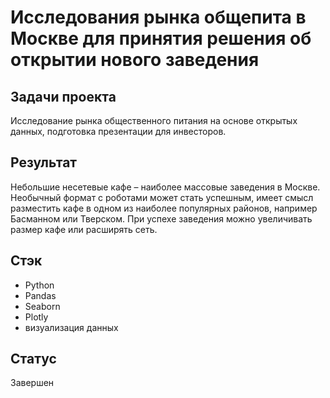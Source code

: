 # Исследования рынка общепита в Москве для принятия решения об открытии нового заведения
## Задачи проекта
Исследование рынка общественного питания на основе открытых данных, подготовка презентации для инвесторов.
## Результат
Небольшие несетевые кафе – наиболее массовые заведения в Москве. Необычный формат с роботами может стать успешным, имеет смысл разместить кафе в одном из наиболее популярных районов, например Басманном или Тверском. При успехе заведения можно увеличивать размер кафе или расширять сеть.
## Стэк
* Python
* Pandas
* Seaborn
* Plotly
* визуализация данных
## Статус 
Завершен
